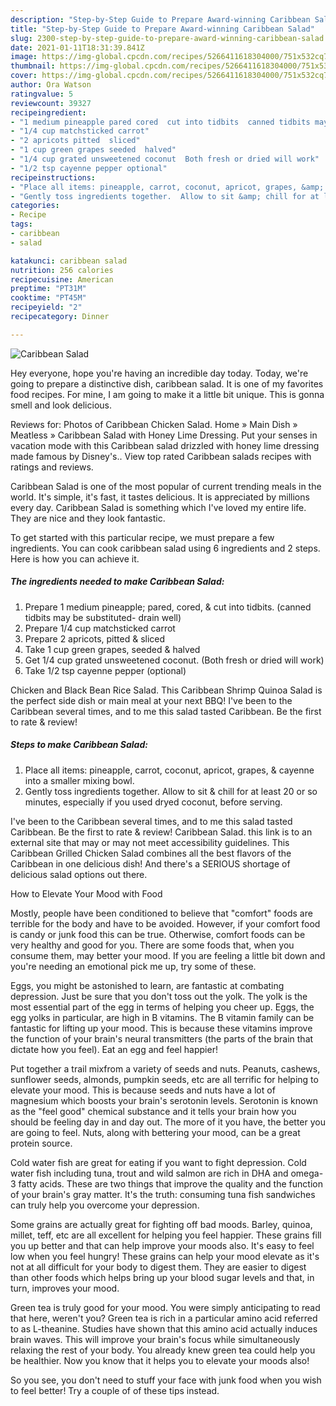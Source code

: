 ```yaml
---
description: "Step-by-Step Guide to Prepare Award-winning Caribbean Salad"
title: "Step-by-Step Guide to Prepare Award-winning Caribbean Salad"
slug: 2300-step-by-step-guide-to-prepare-award-winning-caribbean-salad
date: 2021-01-11T18:31:39.841Z
image: https://img-global.cpcdn.com/recipes/5266411618304000/751x532cq70/caribbean-salad-recipe-main-photo.jpg
thumbnail: https://img-global.cpcdn.com/recipes/5266411618304000/751x532cq70/caribbean-salad-recipe-main-photo.jpg
cover: https://img-global.cpcdn.com/recipes/5266411618304000/751x532cq70/caribbean-salad-recipe-main-photo.jpg
author: Ora Watson
ratingvalue: 5
reviewcount: 39327
recipeingredient:
- "1 medium pineapple pared cored  cut into tidbits  canned tidbits may be substituted drain well"
- "1/4 cup matchsticked carrot"
- "2 apricots pitted  sliced"
- "1 cup green grapes seeded  halved"
- "1/4 cup grated unsweetened coconut  Both fresh or dried will work"
- "1/2 tsp cayenne pepper optional"
recipeinstructions:
- "Place all items: pineapple, carrot, coconut, apricot, grapes, &amp; cayenne into a smaller mixing bowl."
- "Gently toss ingredients together.  Allow to sit &amp; chill for at least 20 or so minutes, especially if you used dryed coconut, before serving."
categories:
- Recipe
tags:
- caribbean
- salad

katakunci: caribbean salad 
nutrition: 256 calories
recipecuisine: American
preptime: "PT31M"
cooktime: "PT45M"
recipeyield: "2"
recipecategory: Dinner

---
```



![Caribbean Salad](https://img-global.cpcdn.com/recipes/5266411618304000/751x532cq70/caribbean-salad-recipe-main-photo.jpg)

Hey everyone, hope you're having an incredible day today. Today, we're going to prepare a distinctive dish, caribbean salad. It is one of my favorites food recipes. For mine, I am going to make it a little bit unique. This is gonna smell and look delicious.

Reviews for: Photos of Caribbean Chicken Salad. Home » Main Dish » Meatless » Caribbean Salad with Honey Lime Dressing. Put your senses in vacation mode with this Caribbean salad drizzled with honey lime dressing made famous by Disney&#39;s.. View top rated Caribbean salads recipes with ratings and reviews.

Caribbean Salad is one of the most popular of current trending meals in the world. It's simple, it's fast, it tastes delicious. It is appreciated by millions every day. Caribbean Salad is something which I've loved my entire life. They are nice and they look fantastic.


To get started with this particular recipe, we must prepare a few ingredients. You can cook caribbean salad using 6 ingredients and 2 steps. Here is how you can achieve it.

<!--inarticleads1-->

##### The ingredients needed to make Caribbean Salad:

1. Prepare 1 medium pineapple; pared, cored, &amp; cut into tidbits.  (canned tidbits may be substituted- drain well)
1. Prepare 1/4 cup matchsticked carrot
1. Prepare 2 apricots, pitted &amp; sliced
1. Take 1 cup green grapes, seeded &amp; halved
1. Get 1/4 cup grated unsweetened coconut.  (Both fresh or dried will work)
1. Take 1/2 tsp cayenne pepper (optional)


Chicken and Black Bean Rice Salad. This Caribbean Shrimp Quinoa Salad is the perfect side dish or main meal at your next BBQ! I&#39;ve been to the Caribbean several times, and to me this salad tasted Caribbean. Be the first to rate &amp; review! 

<!--inarticleads2-->

##### Steps to make Caribbean Salad:

1. Place all items: pineapple, carrot, coconut, apricot, grapes, &amp; cayenne into a smaller mixing bowl.
1. Gently toss ingredients together.  Allow to sit &amp; chill for at least 20 or so minutes, especially if you used dryed coconut, before serving.


I&#39;ve been to the Caribbean several times, and to me this salad tasted Caribbean. Be the first to rate &amp; review! Caribbean Salad. this link is to an external site that may or may not meet accessibility guidelines. This Caribbean Grilled Chicken Salad combines all the best flavors of the Caribbean in one delicious dish! And there&#39;s a SERIOUS shortage of delicious salad options out there. 

How to Elevate Your Mood with Food


Mostly, people have been conditioned to believe that "comfort" foods are terrible for the body and have to be avoided. However, if your comfort food is candy or junk food this can be true. Otherwise, comfort foods can be very healthy and good for you. There are some foods that, when you consume them, may better your mood. If you are feeling a little bit down and you're needing an emotional pick me up, try some of these.

Eggs, you might be astonished to learn, are fantastic at combating depression. Just be sure that you don't toss out the yolk. The yolk is the most essential part of the egg in terms of helping you cheer up. Eggs, the egg yolks in particular, are high in B vitamins. The B vitamin family can be fantastic for lifting up your mood. This is because these vitamins improve the function of your brain's neural transmitters (the parts of the brain that dictate how you feel). Eat an egg and feel happier!

Put together a trail mixfrom a variety of seeds and nuts. Peanuts, cashews, sunflower seeds, almonds, pumpkin seeds, etc are all terrific for helping to elevate your mood. This is because seeds and nuts have a lot of magnesium which boosts your brain's serotonin levels. Serotonin is known as the "feel good" chemical substance and it tells your brain how you should be feeling day in and day out. The more of it you have, the better you are going to feel. Nuts, along with bettering your mood, can be a great protein source.

Cold water fish are great for eating if you want to fight depression. Cold water fish including tuna, trout and wild salmon are rich in DHA and omega-3 fatty acids. These are two things that improve the quality and the function of your brain's gray matter. It's the truth: consuming tuna fish sandwiches can truly help you overcome your depression. 

Some grains are actually great for fighting off bad moods. Barley, quinoa, millet, teff, etc are all excellent for helping you feel happier. These grains fill you up better and that can help improve your moods also. It's easy to feel low when you feel hungry! These grains can help your mood elevate as it's not at all difficult for your body to digest them. They are easier to digest than other foods which helps bring up your blood sugar levels and that, in turn, improves your mood.

Green tea is truly good for your mood. You were simply anticipating to read that here, weren't you? Green tea is rich in a particular amino acid referred to as L-theanine. Studies have shown that this amino acid actually induces brain waves. This will improve your brain's focus while simultaneously relaxing the rest of your body. You already knew green tea could help you be healthier. Now you know that it helps you to elevate your moods also!

So you see, you don't need to stuff your face with junk food when you wish to feel better! Try  a  couple of  of  these  tips  instead.

